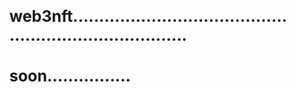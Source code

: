 # web3nft...........................................................................
# soon................

